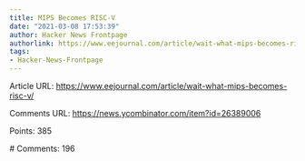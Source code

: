 ```yaml
---
title: MIPS Becomes RISC-V
date: "2021-03-08 17:53:39"
author: Hacker News Frontpage
authorlink: https://www.eejournal.com/article/wait-what-mips-becomes-risc-v/
tags:
- Hacker-News-Frontpage
---
```


<p>Article URL: <a href="https://www.eejournal.com/article/wait-what-mips-becomes-risc-v/">https://www.eejournal.com/article/wait-what-mips-becomes-risc-v/</a></p>
<p>Comments URL: <a href="https://news.ycombinator.com/item?id=26389006">https://news.ycombinator.com/item?id=26389006</a></p>
<p>Points: 385</p>
<p># Comments: 196</p>
